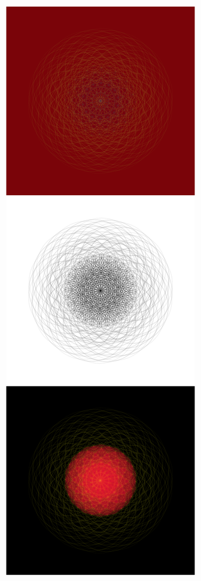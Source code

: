 ![001](Resources/examples/01.svg)
![002](Resources/examples/02.svg)
![003](Resources/examples/03.svg)

